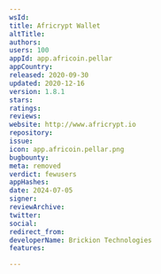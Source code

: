 ```yaml
---
wsId: 
title: Africrypt Wallet
altTitle: 
authors: 
users: 100
appId: app.africoin.pellar
appCountry: 
released: 2020-09-30
updated: 2020-12-16
version: 1.8.1
stars: 
ratings: 
reviews: 
website: http://www.africrypt.io
repository: 
issue: 
icon: app.africoin.pellar.png
bugbounty: 
meta: removed
verdict: fewusers
appHashes: 
date: 2024-07-05
signer: 
reviewArchive: 
twitter: 
social: 
redirect_from: 
developerName: Brickion Technologies
features: 

---
```


